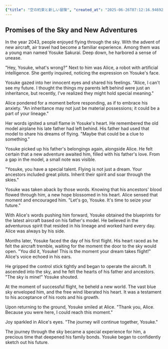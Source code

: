 ```yaml
---
{"title": "空の約束と新しい冒険", "created_at": "2025-06-26T07:12:16.946924+09:00", "pattern_id": 2, "pattern_name": "隠れ継承者型", "year": 2043}
---
```


## Promises of the Sky and New Adventures

In the year 2043, people enjoyed flying through the sky. With the advent of new aircraft, air travel had become a familiar experience. Among them was a young man named Yosuke Sakurai. Deep down, he harbored a sense of unease.

"Hey, Yosuke, what's wrong?" Next to him was Alice, a robot with artificial intelligence. She gently inquired, noticing the expression on Yosuke's face.

Yosuke gazed into her innocent eyes and shared his feelings. "Alice, I can't see my future. I thought the things my parents left behind were just an inheritance, but recently, I've realized they might hold special meaning."

Alice pondered for a moment before responding, as if to embrace his anxiety. "An inheritance may not just be material possessions; it could be a part of your lineage."

Her words ignited a small flame in Yosuke's heart. He remembered the old model airplane his late father had left behind. His father had used that model to share his dreams of flying. "Maybe that could be a clue to something."

Yosuke picked up his father's belongings again, alongside Alice. He felt certain that a new adventure awaited him, filled with his father's love. From a gap in the model, a small note was visible.

"Yosuke, you have a special talent. Flying is not just a dream. Your ancestors included great pilots. Inherit their spirit and soar through the skies."

Yosuke was taken aback by those words. Knowing that his ancestors' blood flowed through him, a new hope blossomed in his heart. Alice sensed that moment and encouraged him. "Let's go, Yosuke. It's time to seize your future."

With Alice's words pushing him forward, Yosuke obtained the blueprints for the latest aircraft based on his father's model. He believed in the adventurous spirit that resided in his lineage and worked hard every day. Alice was always by his side.

Months later, Yosuke faced the day of his first flight. His heart raced as he felt the aircraft tremble, waiting for the moment the door to the sky would open. "You did it, Yosuke! This is the moment your dream takes flight!" Alice's voice echoed in his ears.

He gripped the control stick tightly and began to operate the aircraft. It ascended into the sky, and he felt the hearts of his father and ancestors. "The sky is mine!" Yosuke shouted.

At the moment of successful flight, he beheld a new world. The vast blue sky enveloped him, and the free wind liberated his heart. It was a testament to his acceptance of his roots and his growth.

Upon returning to the ground, Yosuke smiled at Alice. "Thank you, Alice. Because you were here, I could reach this moment."

Joy sparkled in Alice's eyes. "The journey will continue together, Yosuke."

The journey through the sky became a special experience for him, a precious time that deepened his family bonds. Yosuke began to confidently sketch out his future.
